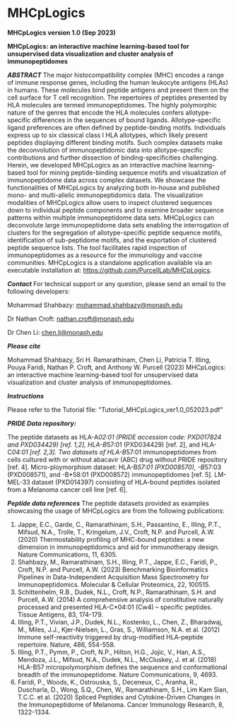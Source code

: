 # MHCpLogics 
**MHCpLogics version 1.0 (Sep 2023)**

**MHCpLogics: an interactive machine learning-based tool for unsupervised data visualization and cluster analysis of immunopeptidomes**

***ABSTRACT***
The major histocompatibility complex (MHC) encodes a range of immune response genes, including
the human leukocyte antigens (HLAs) in humans. These molecules bind peptide antigens and present
them on the cell surface for T cell recognition. The repertoires of peptides presented by HLA molecules
are termed immunopeptidomes. The highly polymorphic nature of the genres that encode the HLA
molecules confers allotype-specific differences in the sequences of bound ligands. Allotype-specific
ligand preferences are often defined by peptide-binding motifs. Individuals express up to six classical
class I HLA allotypes, which likely present peptides displaying different binding motifs. Such complex
datasets make the deconvolution of immunopeptidomic data into allotype-specific contributions and
further dissection of binding-specificities challenging. Herein, we developed MHCpLogics as an
interactive machine learning-based tool for mining peptide-binding sequence motifs and visualization
of immunopeptidome data across complex datasets. We showcase the functionalities of MHCpLogics
by analyzing both in-house and published mono- and multi-allelic immunopeptidomics data. The
visualization modalities of MHCpLogics allow users to inspect clustered sequences down to individual
peptide components and to examine broader sequence patterns within multiple immunopeptidome data
sets. MHCpLogics can deconvolute large immunopeptidome data sets enabling the interrogation of
clusters for the segregation of allotype-specific peptide sequence motifs, identification of sub-peptidome
motifs, and the exportation of clustered peptide sequence lists. The tool facilitates rapid inspection of
immunopeptidomes as a resource for the immunology and vaccine communities. MHCpLogics is a
standalone application available via an executable installation at: https://github.com/PurcellLab/MHCpLogics.


***Contact***
For technical support or any question, please send an email to the following developers:

Mohammad Shahbazy: mohammad.shahbazy@monash.edu 

Dr Nathan Croft: nathan.croft@monash.edu   

Dr Chen Li: chen.li@monash.edu 


***Please cite***

Mohammad Shahbazy, Sri H. Ramarathinam, Chen Li, Patricia T. Illing, Pouya Faridi, Nathan P. Croft, and Anthony W. Purcell (2023) MHCpLogics: an interactive machine learning-based tool for unsupervised data visualization and cluster analysis of immunopeptidomes.


***Instructions***

Please refer to the Tutorial file: "Tutorial_MHCpLogics_ver1.0_052023.pdf"


***PRIDE Data repository:*** 

The peptide datasets as HLA-A*02:01 (PRIDE accession code: PXD017824 and PXD034429) [ref. 1,2], HLA-B*57:01 (PXD034429) [ref. 2], and HLA-C*04:01 [ref. 2,3]. 
Two datasets of HLA-B*57:01 immunopeptidomes from cells cultured with or without abacavir (ABC) drug without PRIDE repository [ref. 4]. 
Micro-ploymorphism dataset: HLA-B*57:01 (PXD008570), -B*57:03 (PXD008571), and -B*58:01 (PXD008572) immunopeptidomes [ref. 5]. 
LM-MEL-33 dataset (PXD014397) consisting of HLA-bound peptides isolated from a Melanoma cancer cell line [ref. 6].

***Peptide data references*** 
The peptide datasets provided as examples showcasing the usage of MHCpLogics are from the following publications:

1) Jappe, E.C., Garde, C., Ramarathinam, S.H., Passantino, E., Illing, P.T., Mifsud, N.A., Trolle, T., Kringelum, J.V., Croft, N.P. and Purcell, A.W. (2020) Thermostability profiling of MHC-bound peptides: a new dimension in immunopeptidomics and aid for immunotherapy design. Nature Communications, 11, 6305.
2) Shahbazy, M., Ramarathinam, S.H., Illing, P.T., Jappe, E.C., Faridi, P., Croft, N.P. and Purcell, A.W. (2023) Benchmarking Bioinformatics Pipelines in Data-Independent Acquisition Mass Spectrometry for Immunopeptidomics. Molecular & Cellular Proteomics, 22, 100515.
3) Schittenhelm, R.B., Dudek, N.L., Croft, N.P., Ramarathinam, S.H. and Purcell, A.W. (2014) A comprehensive analysis of constitutive naturally processed and presented HLA-C*04:01 (Cw4) – specific peptides. Tissue Antigens, 83, 174-179.
4) Illing, P.T., Vivian, J.P., Dudek, N.L., Kostenko, L., Chen, Z., Bharadwaj, M., Miles, J.J., Kjer-Nielsen, L., Gras, S., Williamson, N.A. et al. (2012) Immune self-reactivity triggered by drug-modified HLA-peptide repertoire. Nature, 486, 554-558.
5) Illing, P.T., Pymm, P., Croft, N.P., Hilton, H.G., Jojic, V., Han, A.S., Mendoza, J.L., Mifsud, N.A., Dudek, N.L., McCluskey, J. et al. (2018) HLA-B57 micropolymorphism defines the sequence and conformational breadth of the immunopeptidome. Nature Communications, 9, 4693.
6) Faridi, P., Woods, K., Ostrouska, S., Deceneux, C., Aranha, R., Duscharla, D., Wong, S.Q., Chen, W., Ramarathinam, S.H., Lim Kam Sian, T.C.C. et al. (2020) Spliced Peptides and Cytokine-Driven Changes in the Immunopeptidome of Melanoma. Cancer Immunology Research, 8, 1322-1334.
